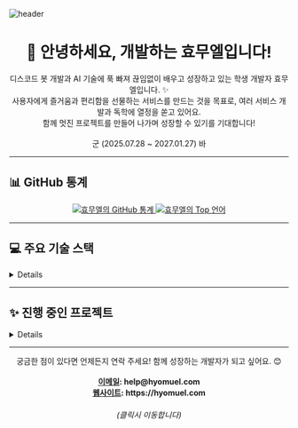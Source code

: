 
![header](https://capsule-render.vercel.app/api?type=blur&height=300&color=gradient&text=효무엘&section=header&fontAlign=50&fontSize=75&textBg=false)
<h1 align="center">👋 안녕하세요, 개발하는 효무엘입니다!</h1>
<p align="center">
  디스코드 봇 개발과 AI 기술에 푹 빠져 끊임없이 배우고 성장하고 있는 학생 개발자 효무엘입니다. ✨<br>
  사용자에게 즐거움과 편리함을 선물하는 서비스를 만드는 것을 목표로, 여러 서비스 개발과 독학에 열정을 쏟고 있어요.<br>
  함께 멋진 프로젝트를 만들어 나가며 성장할 수 있기를 기대합니다!
  <br>
  <br>
  군 (2025.07.28 ~ 2027.01.27) 바
</p>

---

## 📊 GitHub 통계

<div align="center">
  <a href="https://github.com/hyomuel">
    <img src="https://github-readme-stats.vercel.app/api?username=hyomuel&show_icons=true&theme=radical&hide_border=true&count_private=true" alt="효무엘의 GitHub 통계">
  </a>
  <a href="https://github.com/hyomuel">
    <img src="https://github-readme-stats.vercel.app/api/top-langs/?username=hyomuel&layout=compact&theme=radical&hide_border=true" alt="효무엘의 Top 언어">
  </a>
</div>

---

## 💻 주요 기술 스택
<details>
<h3>🛠️ 개발 도구 및 환경</h3>
<p>
  <img src="https://img.shields.io/badge/Visual%20Studio-5C2D91.svg?style=for-the-badge&logo=visual-studio&logoColor=white" alt="Visual Studio">
  <img src="https://img.shields.io/badge/android%20studio-346ac1?style=for-the-badge&logo=android%20studio&logoColor=white" alt="Android Studio">
  <img src="https://img.shields.io/badge/Visual%20Studio%20Code-0078d7.svg?style=for-the-badge&logo=visual-studio-code&logoColor=white" alt="Visual Studio Code">
</p>

### 🌐 프론트엔드
<p>
  <img src="https://img.shields.io/badge/Next-black?style=for-the-badge&logo=next.js&logoColor=white" alt="Next JS">
  <img src="https://img.shields.io/badge/react-%2320232a.svg?style=for-the-badge&logo=react&logoColor=%2361DAFB" alt="React">
  <img src="https://img.shields.io/badge/astro-%232C2052.svg?style=for-the-badge&logo=astro&logoColor=white" alt="Astro">
  <img src="https://img.shields.io/badge/Flutter-%2302569B.svg?style=for-the-badge&logo=Flutter&logoColor=white" alt="Flutter">
  <img src="https://img.shields.io/badge/tailwindcss-%2338B2AC.svg?style=for-the-badge&logo=tailwind-css&logoColor=white" alt="TailwindCSS">
</p>

### ⚙️ 백엔드
<p>
  <img src="https://img.shields.io/badge/django-%23092E20.svg?style=for-the-badge&logo=django&logoColor=white" alt="Django">
  <img src="https://img.shields.io/badge/express.js-%23404d59.svg?style=for-the-badge&logo=express&logoColor=%2361DAFB" alt="Express.js">
  <img src="https://img.shields.io/badge/FastAPI-005571?style=for-the-badge&logo=fastapi" alt="FastAPI">
  <img src="https://img.shields.io/badge/flask-%23000.svg?style=for-the-badge&logo=flask&logoColor=white" alt="Flask">
</p>

### 🗣️ 사용하는 언어
<p>
  <img src="https://img.shields.io/badge/c++-%2300599C.svg?style=for-the-badge&logo=c%2B%2B&logoColor=white" alt="C++">
  <img src="https://img.shields.io/badge/dart-%230175C2.svg?style=for-the-badge&logo=dart&logoColor=white" alt="Dart">
  <img src="https://img.shields.io/badge/kotlin-%237F52FF.svg?style=for-the-badge&logo=kotlin&logoColor=white" alt="Kotlin">
  <img src="https://img.shields.io/badge/python-3670A0?style=for-the-badge&logo=python&logoColor=ffdd54" alt="Python">
  <img src="https://img.shields.io/badge/javascript-%23323330.svg?style=for-the-badge&logo=javascript&logoColor=%23F7DF1E" alt="JavaScript">
</p>

### 🗄️ 데이터베이스 (DB)
<p>
  <img src="https://img.shields.io/badge/MongoDB-47A248?style=for-the-badge&logo=mongodb&logoColor=white" alt="MongoDB">
  <img src="https://img.shields.io/badge/sqlite-%2307405e.svg?style=for-the-badge&logo=sqlite&logoColor=white" alt="SQLite">
</p>

### ☁️ 호스팅
<p>
  <img src="https://img.shields.io/badge/vercel-%23000000.svg?style=for-the-badge&logo=vercel&logoColor=white" alt="Vercel">
  <img src="https://img.shields.io/badge/%ED%95%98%EC%9D%B4%ED%94%8C%EB%A0%88%EC%9D%B4-8A2BE2?style=for-the-badge">
</p>

### 🖥️ 사용하는 OS
<p>
  <img src="https://img.shields.io/badge/Windows-0078D6?style=for-the-badge&logo=windows&logoColor=white" alt="Windows">
  <img src="https://img.shields.io/badge/Android-3DDC84?style=for-the-badge&logo=android&logoColor=white" alt="Android">
</p>
</details>

---

## ✨ 진행 중인 프로젝트

<details>

  ### ⛏️ 뭉개 - 마이닝 + RPG 디스코드 봇 (2025.06 ~ ing)
  *   **설명**: 광물을 캐고 RPG 요소를 즐길 수 있는 디스코드 봇
  *   **주요 기능**: 광물 채굴 시스템, 아이템 및 장비 시스템, 레벨업 및 스탯 관리, 랭킹 시스템 등
  *   **기술 스택**: Discord.js, MongoDB
  *   **진행 상황**: 현재 핵심 로직 구현 및 커맨드 시스템 개발 중
  
  ### 🛠️ 무엘공방 - 개발 유틸리티 웹사이트 (2025.07 ~ ing)
  *   **설명**: 개발자들이 유용하게 사용할 수 있는 다양한 기능을 모아둔 웹사이트
  *   **기술 스택**: Astro, Tailwind CSS
  *   **진행 상황**: 초기 기획 및 프론트엔드 UI/UX 설계 중
</details>

---

<p align="center">
  궁금한 점이 있다면 언제든지 연락 주세요! 함께 성장하는 개발자가 되고 싶어요. 😊<br><br>
  <strong>
  <a href="mailto:help@hyomuel.com" target='_blank'>이메일</a>: help@hyomuel.com<br>
  <a href="https://hyomuel.com" target='_blank'>웹사이트</a>: https://hyomuel.com
  </strong>
  <h6><p align="center">(클릭시 이동합니다)</p></h6>
</p>
